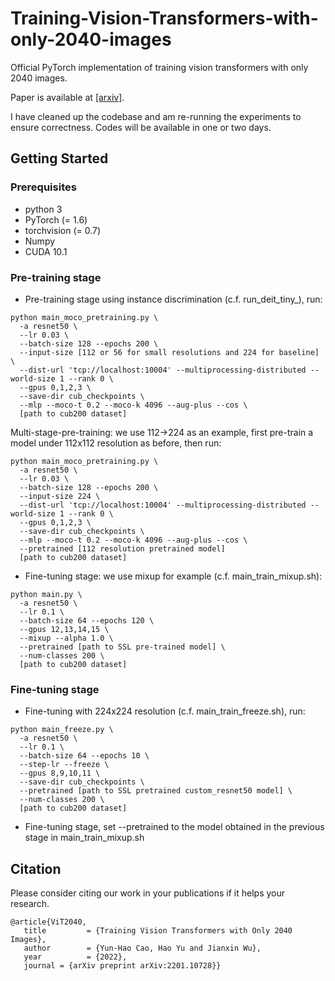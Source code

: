 # Training-Vision-Transformers-with-only-2040-images
Official PyTorch implementation of training vision transformers with only 2040 images. 

Paper is available at [[arxiv]](https://arxiv.org/abs/2201.10728). 

I have cleaned up the codebase and am re-running the experiments to ensure correctness. Codes will be available in one or two days.

## Getting Started

### Prerequisites
* python 3
* PyTorch (= 1.6)
* torchvision (= 0.7)
* Numpy
* CUDA 10.1

### Pre-training stage
- Pre-training stage using instance discrimination (c.f. run_deit_tiny_), run:
```
python main_moco_pretraining.py \
  -a resnet50 \
  --lr 0.03 \
  --batch-size 128 --epochs 200 \
  --input-size [112 or 56 for small resolutions and 224 for baseline] \
  --dist-url 'tcp://localhost:10004' --multiprocessing-distributed --world-size 1 --rank 0 \
  --gpus 0,1,2,3 \
  --save-dir cub_checkpoints \
  --mlp --moco-t 0.2 --moco-k 4096 --aug-plus --cos \
  [path to cub200 dataset]

```
  Multi-stage-pre-training: we use 112->224 as an example, first pre-train a model under 112x112 resolution as before, then run:
```
python main_moco_pretraining.py \
  -a resnet50 \
  --lr 0.03 \
  --batch-size 128 --epochs 200 \
  --input-size 224 \
  --dist-url 'tcp://localhost:10004' --multiprocessing-distributed --world-size 1 --rank 0 \
  --gpus 0,1,2,3 \
  --save-dir cub_checkpoints \
  --mlp --moco-t 0.2 --moco-k 4096 --aug-plus --cos \
  --pretrained [112 resolution pretrained model]
  [path to cub200 dataset]

```


- Fine-tuning stage: we use mixup for example (c.f. main_train_mixup.sh):
```
python main.py \
  -a resnet50 \
  --lr 0.1 \
  --batch-size 64 --epochs 120 \
  --gpus 12,13,14,15 \
  --mixup --alpha 1.0 \
  --pretrained [path to SSL pre-trained model] \
  --num-classes 200 \
  [path to cub200 dataset]
```

### Fine-tuning stage

- Fine-tuning with 224x224 resolution (c.f. main_train_freeze.sh), run:
```
python main_freeze.py \
  -a resnet50 \
  --lr 0.1 \
  --batch-size 64 --epochs 10 \
  --step-lr --freeze \
  --gpus 8,9,10,11 \
  --save-dir cub_checkpoints \
  --pretrained [path to SSL pretrained custom_resnet50 model] \
  --num-classes 200 \
  [path to cub200 dataset]
```
- Fine-tuning stage, set --pretrained to the model obtained in the previous stage in main_train_mixup.sh



## Citation
Please consider citing our work in your publications if it helps your research.
```
@article{ViT2040,
   title         = {Training Vision Transformers with Only 2040 Images},
   author        = {Yun-Hao Cao, Hao Yu and Jianxin Wu},
   year          = {2022},
   journal = {arXiv preprint arXiv:2201.10728}}
```
